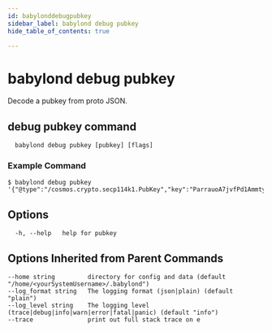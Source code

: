 ```yaml
---
id: babylonddebugpubkey
sidebar_label: babylond debug pubkey
hide_table_of_contents: true

---
```


# babylond debug pubkey
Decode a pubkey from proto JSON.
## debug pubkey command
```
  babylond debug pubkey [pubkey] [flags]
```
### Example Command
```
$ babylond debug pubkey '{"@type":"/cosmos.crypto.secp114k1.PubKey","key":"ParrauoA7jvfPd1AmmtyOvWM2rJSwipXfRf8yD6pLbA3DD"}'
```
## Options
```
  -h, --help   help for pubkey
```
## Options Inherited from Parent Commands
```
--home string         directory for config and data (default "/home/<yourSystemUsername>/.babylond")
--log_format string   The logging format (json|plain) (default "plain")
--log_level string    The logging level (trace|debug|info|warn|error|fatal|panic) (default "info")
--trace               print out full stack trace on e
```